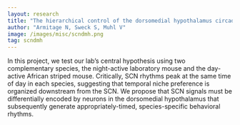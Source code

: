 ```yaml
---
layout: research
title: "The hierarchical control of the dorsomedial hypothalamus circadian output circuit" 
author: "Armitage N, Sweck S, Muhl V"
image: /images/misc/scndmh.png
tag: scndmh
---
```


In this project, we test our lab’s central hypothesis using two complementary species, the night-active laboratory mouse and the day-active African striped mouse. Critically, SCN rhythms peak at the same time of day in each species, suggesting that temporal niche preference is organized downstream from the SCN. We propose that SCN signals must be differentially encoded by neurons in the dorsomedial hypothalamus that subsequently generate appropriately-timed, species-specific behavioral rhythms. 